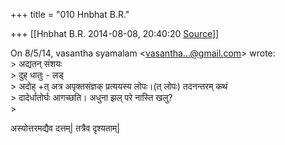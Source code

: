 +++
title = "010 Hnbhat B.R."

+++
[[Hnbhat B.R.	2014-08-08, 20:40:20 [Source](https://groups.google.com/g/samskrita/c/ryNoLCKecys)]]



On 8/5/14, vasantha syamalam \<[vasantha...@gmail.com]()\> wrote:  
\> अद्यतन् संशयः  
\> दुह् धातुः - लड्  
\> अदोह् +त् अत्र अपृक्तसंज्ञक् प्रत्ययस्य लोपः।(त् लोपः) तदनन्तरम् कथं  
\> दादेर्धातोर्घः आगच्छति। अधुना झल् परे नास्ति खलु?  
\>  
  

अस्योत्तरमद्यैव दत्तम्\| तत्रैव दृश्यताम्\|  

